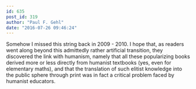 ```yaml
---
id: 635
post_id: 319
author: "Paul F. Gehl"
date: "2016-07-26 09:46:24"
---
```

Somehow I missed this string back in 2009 - 2010. I hope that, as readers went along beyond this admittedly rather artificial transition, they discovered the link with humanism, namely that all these popularizing books derived more or less directly from humanist textbooks (yes, even for elementary maths), and that the translation of such elitist knowledge into the public sphere through print was in fact a critical problem faced by humanist educators.
